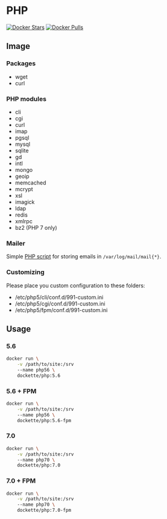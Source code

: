 # PHP

[![Docker Stars](https://img.shields.io/docker/stars/dockette/php.svg?style=flat)](https://hub.docker.com/r/dockette/php/)
[![Docker Pulls](https://img.shields.io/docker/pulls/dockette/php.svg?style=flat)](https://hub.docker.com/r/dockette/php/)

## Image

### Packages

- wget
- curl

### PHP modules

- cli
- cgi
- curl
- imap
- pgsql
- mysql
- sqlite
- gd
- intl
- mongo
- geoip
- memcached
- mcrypt
- xsl
- imagick
- ldap
- redis
- xmlrpc
- bz2 (PHP 7 only)

### Mailer

Simple [PHP script](https://gist.githubusercontent.com/f3l1x/d6f02fc3b498e33059e8876a73e9ae13/raw/e3011357d082f3810c3d8d1f57427e36525dc30f/phpmailer) for
storing emails in `/var/log/mail/mail{*}`.

### Customizing

Please place you custom configuration to these folders:

- /etc/php5/cli/conf.d/991-custom.ini
- /etc/php5/cgi/conf.d/991-custom.ini
- /etc/php5/fpm/conf.d/991-custom.ini

## Usage

### 5.6

```sh
docker run \
    -v /path/to/site:/srv
    --name php56 \
    dockette/php:5.6
```
### 5.6 + FPM

```sh
docker run \
    -v /path/to/site:/srv
    --name php56 \
    dockette/php:5.6-fpm
```

### 7.0

```sh
docker run \
    -v /path/to/site:/srv
    --name php70 \
    dockette/php:7.0
```

### 7.0 + FPM

```sh
docker run \
    -v /path/to/site:/srv
    --name php70 \
    dockette/php:7.0-fpm
```
